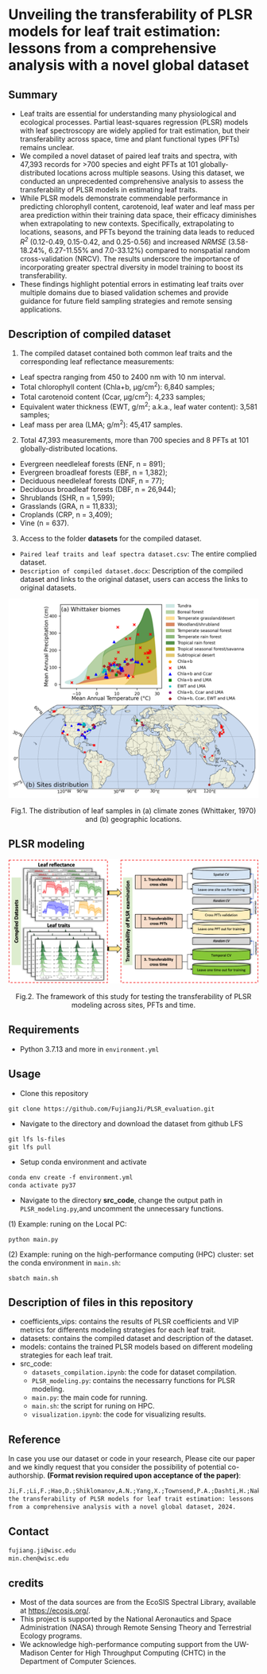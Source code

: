 # Unveiling the transferability of PLSR models for leaf trait estimation: lessons from a comprehensive analysis with a novel global dataset

## Summary
* Leaf traits are essential for understanding many physiological and ecological processes. Partial least-squares regression (PLSR) models with leaf spectroscopy are widely applied for trait estimation, but their transferability across space, time and plant functional types (PFTs) remains unclear.
* We compiled a novel dataset of paired leaf traits and spectra, with 47,393 records for >700 species and eight PFTs at 101 globally-distributed locations across multiple seasons. Using this dataset, we conducted an unprecedented comprehensive analysis to assess the transferability of PLSR models in estimating leaf traits.
* While PLSR models demonstrate commendable performance in predicting chlorophyll content, carotenoid, leaf water and leaf mass per area prediction within their training data space, their efficacy diminishes when extrapolating to new contexts. Specifically, extrapolating to locations, seasons, and PFTs beyond the training data leads to reduced _R<sup>2</sup>_ (0.12-0.49, 0.15-0.42, and 0.25-0.56) and increased _NRMSE_ (3.58-18.24%, 6.27-11.55% and 7.0-33.12%) compared to nonspatial random cross-validation (NRCV). The results underscore the importance of incorporating greater spectral diversity in model training to boost its transferability.
* These findings highlight potential errors in estimating leaf traits over multiple domains due to biased validation schemes and provide guidance for future field sampling strategies and remote sensing applications.

## Description of compiled dataset
1. The compiled dataset contained both common leaf traits and the corresponding leaf reflectance measurements:
  * Leaf spectra ranging from 450 to 2400 nm with 10 nm interval.
  * Total chlorophyll content (Chla+b, µg/cm<sup>2</sup>): 6,840 samples;
  * Total carotenoid content (Ccar, µg/cm<sup>2</sup>): 4,233 samples;
  * Equivalent water thickness (EWT, g/m<sup>2</sup>; a.k.a., leaf water content): 3,581 samples;
  * Leaf mass per area (LMA; g/m<sup>2</sup>): 45,417 samples.
2. Total 47,393 measurements, more than 700 species and 8 PFTs at 101 globally-distributed locations. 
  * Evergreen needleleaf forests (ENF, n = 891);
  * Evergreen broadleaf forests (EBF, n = 1,382);
  * Deciduous needleleaf forests (DNF, n = 77);
  * Deciduous broadleaf forests (DBF, n = 26,944);
  * Shrublands (SHR, n = 1,599);
  * Grasslands (GRA, n = 11,833);
  * Croplands (CRP, n = 3,409);
  * Vine (n = 637).
3. Access to the folder **datasets** for the compiled dataset.
  * `Paired leaf traits and leaf spectra dataset.csv`: The entire complied dataset.
  * `Description of compiled dataset.docx`: Description of the compiled dataset and links to the original dataset, users can access the links to original datasets.
<img src="figs/Fig 1_sites distribution.png" title="" alt="" data-align="center">
<p align="center">Fig.1. The distribution of leaf samples in (a) climate zones (Whittaker, 1970) and (b) geographic locations.</p>

## PLSR modeling
<img src="figs/Fig 2_Flowchart.png" title="" alt="" data-align="center">
<p align="center">Fig.2. The framework of this study for testing the transferability of PLSR modeling across sites, PFTs and time.</p>

## Requirements
* Python 3.7.13 and more in `environment.yml`

## Usage
* Clone this repository
```
git clone https://github.com/FujiangJi/PLSR_evaluation.git
```
* Navigate to the directory and download the dataset from github LFS
```
git lfs ls-files
git lfs pull
```
* Setup conda environment and activate
```
conda env create -f environment.yml
conda activate py37
```
* Navigate to the directory **src_code**, change the output path in `PLSR_modeling.py`,and uncomment the unnecessary functions.

(1) Example: runing on the Local PC:
```
python main.py
```
(2) Example: runing on the high-performance computing (HPC) cluster: set the conda environment in `main.sh`:
```
sbatch main.sh
```
## Description of files in this repository
* coefficients_vips: contains the results of PLSR coefficients and VIP metrics for differents modeling strategies for each leaf trait.
* datasets: contains the compiled dataset and description of the dataset.
* models: contains the trained PLSR models based on different modeling strategies for each leaf trait.
* src_code:
  * `datasets_compilation.ipynb`: the code for dataset compilation.
  * `PLSR_modeling.py`: contains the necessarry functions for PLSR modeling.
  * `main.py`: the main code for running.
  * `main.sh`: the script for runing on HPC.
  * `visualization.ipynb`: the code for visualizing results.

## Reference
In case you use our dataset or code in your research, Please cite our paper and we kindly request that you consider the possibility of potential co-authorship. **(Format revision required upon acceptance of the paper)**:
```
Ji,F.;Li,F.;Hao,D.;Shiklomanov,A.N.;Yang,X.;Townsend,P.A.;Dashti,H.;Nakaji,T.;Kovach,K.R.;Liu,H.;Luo,M.;Chen,M.Unveiling the transferability of PLSR models for leaf trait estimation: lessons from a comprehensive analysis with a novel global dataset, 2024.
```
## Contact
```
fujiang.ji@wisc.edu
min.chen@wisc.edu
```
## credits
* Most of the data sources are from the EcoSIS Spectral Library, available at https://ecosis.org/.
* This project is supported by the National Aeronautics and Space Administration (NASA) through Remote Sensing Theory and Terrestrial Ecology programs.
* We acknowledge high-performance computing support from the UW-Madison Center for High Throughput Computing (CHTC) in the Department of Computer Sciences. 

